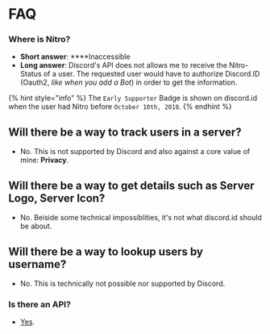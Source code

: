 # FAQ

### Where is Nitro?

* **Short answer**: ****Inaccessible
* **Long answer**: Discord's API does not allows me to receive the Nitro-Status of a user. The requested user would have to authorize Discord.ID \(Oauth2, _like when you add a Bot_\) in order to get the information.

{% hint style="info" %}
The `Early Supporter` Badge is shown on discord.id when the user had Nitro before `October 10th, 2018`.
{% endhint %}

## Will there be a way to track users in a server?

* No. This is not supported by Discord and also against a core value of mine: **Privacy**. 

## Will there be a way to get details such as Server Logo, Server Icon?

* No. Beiside some technical impossiblities, it's not what discord.id should be about.

## Will there be a way to lookup users by username?

* No. This is technically not possible nor supported by Discord.

### Is there an API?

* [Yes](https://discord.com/developers/docs/resources/user#get-user).

